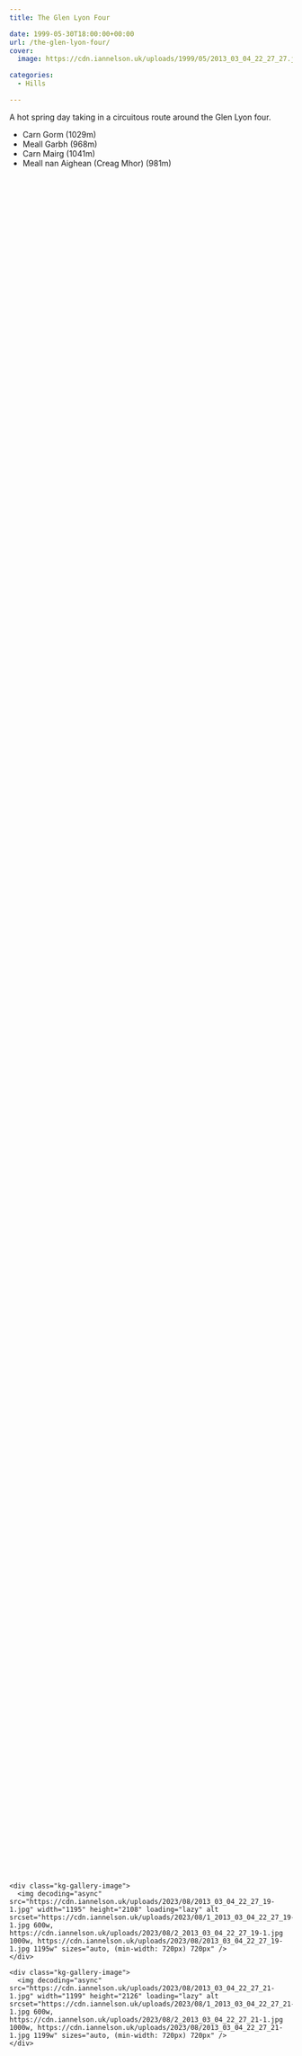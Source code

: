 ```yaml
---
title: The Glen Lyon Four

date: 1999-05-30T18:00:00+00:00
url: /the-glen-lyon-four/
cover: 
  image: https://cdn.iannelson.uk/uploads/1999/05/2013_03_04_22_27_27.jpg

categories:
  - Hills

---
```

A hot spring day taking in a circuitous route around the Glen Lyon four.

  * Carn Gorm (1029m)
  * Meall Garbh (968m)
  * Carn Mairg (1041m)
  * Meall nan Aighean (Creag Mhor) (981m)<figure class="kg-card kg-gallery-card kg-width-wide"> 

<div class="kg-gallery-container">
  <div class="kg-gallery-row">
    <div class="kg-gallery-image">
      <img decoding="async" src="https://cdn.iannelson.uk/uploads/2023/08/2013_03_04_22_27_36.jpg" width="1199" height="3020" loading="lazy" alt srcset="https://cdn.iannelson.uk/uploads/2023/08/1_2013_03_04_22_27_36.jpg 600w, https://cdn.iannelson.uk/uploads/2023/08/2_2013_03_04_22_27_36.jpg 1000w, https://cdn.iannelson.uk/uploads/2023/08/2013_03_04_22_27_36.jpg 1199w" sizes="auto, (min-width: 720px) 720px" />
    </div>
    
    <div class="kg-gallery-image">
      <img decoding="async" src="https://cdn.iannelson.uk/uploads/2023/08/2013_03_04_22_27_19-1.jpg" width="1195" height="2108" loading="lazy" alt srcset="https://cdn.iannelson.uk/uploads/2023/08/1_2013_03_04_22_27_19-1.jpg 600w, https://cdn.iannelson.uk/uploads/2023/08/2_2013_03_04_22_27_19-1.jpg 1000w, https://cdn.iannelson.uk/uploads/2023/08/2013_03_04_22_27_19-1.jpg 1195w" sizes="auto, (min-width: 720px) 720px" />
    </div>
    
    <div class="kg-gallery-image">
      <img decoding="async" src="https://cdn.iannelson.uk/uploads/2023/08/2013_03_04_22_27_21-1.jpg" width="1199" height="2126" loading="lazy" alt srcset="https://cdn.iannelson.uk/uploads/2023/08/1_2013_03_04_22_27_21-1.jpg 600w, https://cdn.iannelson.uk/uploads/2023/08/2_2013_03_04_22_27_21-1.jpg 1000w, https://cdn.iannelson.uk/uploads/2023/08/2013_03_04_22_27_21-1.jpg 1199w" sizes="auto, (min-width: 720px) 720px" />
    </div>
  </div>
  
  <div class="kg-gallery-row">
    <div class="kg-gallery-image">
      <img decoding="async" src="https://cdn.iannelson.uk/uploads/2023/08/2013_03_04_22_27_23.jpg" width="1196" height="2117" loading="lazy" alt srcset="https://cdn.iannelson.uk/uploads/2023/08/1_2013_03_04_22_27_23.jpg 600w, https://cdn.iannelson.uk/uploads/2023/08/2_2013_03_04_22_27_23.jpg 1000w, https://cdn.iannelson.uk/uploads/2023/08/2013_03_04_22_27_23.jpg 1196w" sizes="auto, (min-width: 720px) 720px" />
    </div>
    
    <div class="kg-gallery-image">
      <img decoding="async" src="https://cdn.iannelson.uk/uploads/2023/08/2013_03_04_22_27_26.jpg" width="1195" height="3039" loading="lazy" alt srcset="https://cdn.iannelson.uk/uploads/2023/08/1_2013_03_04_22_27_26.jpg 600w, https://cdn.iannelson.uk/uploads/2023/08/2_2013_03_04_22_27_26.jpg 1000w, https://cdn.iannelson.uk/uploads/2023/08/2013_03_04_22_27_26.jpg 1195w" sizes="auto, (min-width: 720px) 720px" />
    </div>
    
    <div class="kg-gallery-image">
      <img decoding="async" src="https://cdn.iannelson.uk/uploads/1999/05/2013_03_04_22_27_27-1.jpg" width="1198" height="1810" loading="lazy" alt srcset="https://cdn.iannelson.uk/uploads/2023/08/2013_03_04_22_27_27-1.jpg 600w, https://cdn.iannelson.uk/uploads/2023/08/1_2013_03_04_22_27_27-1.jpg 1000w, https://cdn.iannelson.uk/uploads/1999/05/2013_03_04_22_27_27-1.jpg 1198w" sizes="auto, (min-width: 720px) 720px" />
    </div>
  </div>
  
  <div class="kg-gallery-row">
    <div class="kg-gallery-image">
      <img decoding="async" src="https://cdn.iannelson.uk/uploads/2023/08/2013_03_04_22_27_29.jpg" width="1197" height="2120" loading="lazy" alt srcset="https://cdn.iannelson.uk/uploads/2023/08/1_2013_03_04_22_27_29.jpg 600w, https://cdn.iannelson.uk/uploads/2023/08/2_2013_03_04_22_27_29.jpg 1000w, https://cdn.iannelson.uk/uploads/2023/08/2013_03_04_22_27_29.jpg 1197w" sizes="auto, (min-width: 720px) 720px" />
    </div>
    
    <div class="kg-gallery-image">
      <img decoding="async" src="https://cdn.iannelson.uk/uploads/2023/08/2013_03_04_22_27_31.jpg" width="1195" height="2116" loading="lazy" alt srcset="https://cdn.iannelson.uk/uploads/2023/08/1_2013_03_04_22_27_31.jpg 600w, https://cdn.iannelson.uk/uploads/2023/08/2_2013_03_04_22_27_31.jpg 1000w, https://cdn.iannelson.uk/uploads/2023/08/2013_03_04_22_27_31.jpg 1195w" sizes="auto, (min-width: 720px) 720px" />
    </div>
    
    <div class="kg-gallery-image">
      <img decoding="async" src="https://cdn.iannelson.uk/uploads/2023/08/2013_03_04_22_27_34.jpg" width="1198" height="3028" loading="lazy" alt srcset="https://cdn.iannelson.uk/uploads/2023/08/1_2013_03_04_22_27_34.jpg 600w, https://cdn.iannelson.uk/uploads/2023/08/2_2013_03_04_22_27_34.jpg 1000w, https://cdn.iannelson.uk/uploads/2023/08/2013_03_04_22_27_34.jpg 1198w" sizes="auto, (min-width: 720px) 720px" />
    </div>
  </div>
</div></figure>
